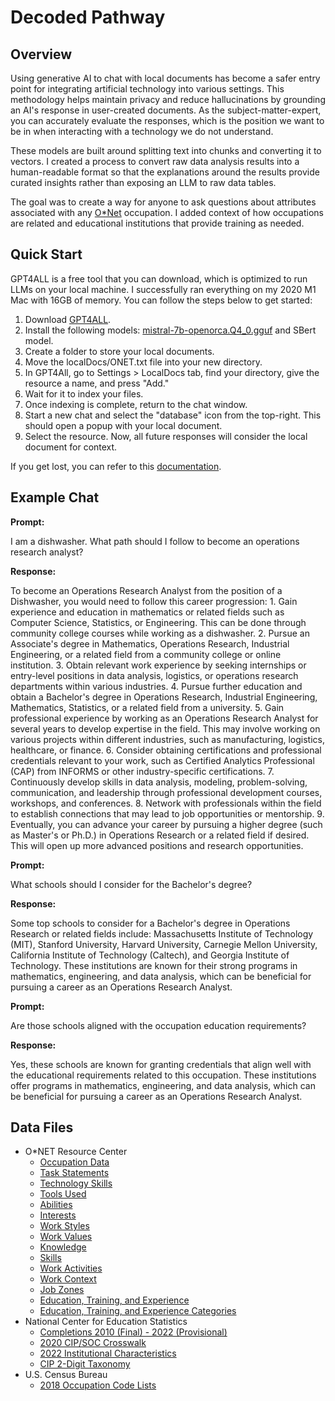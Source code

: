 # Decoded Pathway

## Overview
Using generative AI to chat with local documents has become a safer entry point for integrating artificial technology into various settings. This methodology helps maintain privacy and reduce hallucinations by grounding an AI's response in user-created documents. As the subject-matter-expert, you can accurately evaluate the responses, which is the position we want to be in when interacting with a technology we do not understand.

These models are built around splitting text into chunks and converting it to vectors. I created a process to convert raw data analysis results into a human-readable format so that the explanations around the results provide curated insights rather than exposing an LLM to raw data tables.

The goal was to create a way for anyone to ask questions about attributes associated with any [O*Net](https://www.onetcenter.org/dictionary/28.1/excel/occupation_data.html) occupation. I added context of how occupations are related and educational institutions that provide training as needed.

## Quick Start

GPT4ALL is a free tool that you can download, which is optimized to run LLMs on your local machine. I successfully ran everything on my 2020 M1 Mac with 16GB of memory. You can follow the steps below to get started:

1. Download [GPT4ALL](https://gpt4all.io/index.html).
2. Install the following models: [mistral-7b-openorca.Q4_0.gguf](https://mistral.ai/news/mixtral-of-experts/) and SBert model.
3. Create a folder to store your local documents.
4. Move the localDocs/ONET.txt file into your new directory.
5. In GPT4All, go to Settings > LocalDocs tab, find your directory, give the resource a name, and press "Add." 
6. Wait for it to index your files.
7. Once indexing is complete, return to the chat window.
8. Start a new chat and select the "database" icon from the top-right. This should open a popup with your local document.
9. Select the resource. Now, all future responses will consider the local document for context.

If you get lost, you can refer to this [documentation](https://docs.gpt4all.io/gpt4all_chat.html).

## Example Chat

**Prompt:**

I am a dishwasher. What path should I follow to become an operations research analyst?

**Response:** 

To become an Operations Research Analyst from the position of a Dishwasher, you would need to follow this career progression: 1. Gain experience and education in mathematics or related fields such as Computer Science, Statistics, or Engineering. This can be done through community college courses while working as a dishwasher.
2. Pursue an Associate's degree in Mathematics, Operations Research, Industrial Engineering, or a related field from a community college or online institution.
3. Obtain relevant work experience by seeking internships or entry-level positions in data analysis, logistics, or operations research departments within various industries.
4. Pursue further education and obtain a Bachelor's degree in Operations Research, Industrial Engineering, Mathematics, Statistics, or a related field from a university.
5. Gain professional experience by working as an Operations Research Analyst for several years to develop expertise in the field. This may involve working on various projects within different industries, such as manufacturing, logistics, healthcare, or finance.
6. Consider obtaining certifications and professional credentials relevant to your work, such as Certified Analytics Professional (CAP) from INFORMS or other industry-specific certifications.
7. Continuously develop skills in data analysis, modeling, problem-solving, communication, and leadership through professional development courses, workshops, and conferences.
8. Network with professionals within the field to establish connections that may lead to job opportunities or mentorship.
9. Eventually, you can advance your career by pursuing a higher degree (such as Master's or Ph.D.) in Operations Research or a related field if desired. This will open up more advanced positions and research opportunities.

**Prompt:**

What schools should I consider for the Bachelor's degree?

**Response:**

Some top schools to consider for a Bachelor's degree in Operations Research or related fields include: Massachusetts Institute of Technology (MIT), Stanford University, Harvard University, Carnegie Mellon University, California Institute of Technology (Caltech), and Georgia Institute of Technology. These institutions are known for their strong programs in mathematics, engineering, and data analysis, which can be beneficial for pursuing a career as an Operations Research Analyst.

**Prompt:**

Are those schools aligned with the occupation education requirements?

**Response:**

Yes, these schools are known for granting credentials that align well with the educational requirements related to this occupation. These institutions offer programs in mathematics, engineering, and data analysis, which can be beneficial for pursuing a career as an Operations Research Analyst.

## Data Files
- O*NET Resource Center
  - [Occupation Data](https://www.onetcenter.org/dl_files/database/db_28_1_text/Occupation%20Data.txt)
  - [Task Statements](https://www.onetcenter.org/dl_files/database/db_28_1_text/Task%20Statements.txt)
  - [Technology Skills](https://www.onetcenter.org/dl_files/database/db_28_1_text/Technology%20Skills.txt)
  - [Tools Used](https://www.onetcenter.org/dl_files/database/db_28_1_text/Tools%20Used.txt)
  - [Abilities](https://www.onetcenter.org/dl_files/database/db_28_1_text/Abilities.txt)
  - [Interests](https://www.onetcenter.org/dl_files/database/db_28_1_text/Interests.txt)
  - [Work Styles](https://www.onetcenter.org/dl_files/database/db_28_1_text/Work%20Styles.txt)
  - [Work Values](https://www.onetcenter.org/dl_files/database/db_28_1_text/Work%20Values.txt)
  - [Knowledge](https://www.onetcenter.org/dl_files/database/db_28_1_text/Knowledge.txt)
  - [Skills](https://www.onetcenter.org/dl_files/database/db_28_1_text/Skills.txt)
  - [Work Activities](https://www.onetcenter.org/dl_files/database/db_28_1_text/Work%20Activities.txt)
  - [Work Context](https://www.onetcenter.org/dl_files/database/db_28_1_text/Work%20Context.txt)
  - [Job Zones](https://www.onetcenter.org/dl_files/database/db_28_1_text/Job%20Zones.txt)
  - [Education, Training, and Experience](https://www.onetcenter.org/dl_files/database/db_28_1_text/Education%2C%20Training%2C%20and%20Experience.txt)
  - [Education, Training, and Experience Categories](https://www.onetcenter.org/dl_files/database/db_28_1_text/Education%2C%20Training%2C%20and%20Experience%20Categories.txt)
- National Center for Education Statistics
  - [Completions 2010 (Final) - 2022 (Provisional)](https://nces.ed.gov/ipeds/datacenter/DataFiles.aspx?year=2022&surveyNumber=-1&sid=2359a156-d43c-4fba-a779-70fd437871de&rtid=7)
  - [2020 CIP/SOC Crosswalk](https://nces.ed.gov/ipeds/cipcode/Files/CIP2020_SOC2018_Crosswalk.xlsx)
  - [2022 Institutional Characteristics](https://nces.ed.gov/ipeds/datacenter/datafiles.aspx?sid=2359a156-d43c-4fba-a779-70fd437871de&rtid=7)
  - [CIP 2-Digit Taxonomy](https://nces.ed.gov/ipeds/cipcode/searchresults.aspx?y=56&sw=1,2,3&ct=1,3&ca=1,2,5,3,4)
- U.S. Census Bureau
  - [2018 Occupation Code Lists](https://www2.census.gov/programs-surveys/demo/guidance/industry-occupation/2018-occupation-code-list-and-crosswalk.xlsx)
